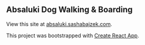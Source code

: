 ## Absaluki Dog Walking & Boarding

View this site at [absaluki.sashabajzek.com](absaluku.sashabajzek.com).

This project was bootstrapped with [Create React App](https://github.com/facebookincubator/create-react-app).
